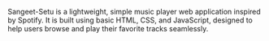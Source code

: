 Sangeet-Setu is a lightweight, simple music player web application inspired by Spotify.
It is built using basic HTML, CSS, and JavaScript, designed to help users browse and play their favorite tracks seamlessly.
